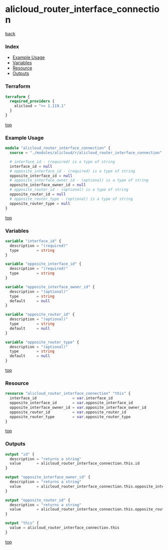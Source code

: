 # alicloud_router_interface_connection

[back](../alicloud.md)

### Index

- [Example Usage](#example-usage)
- [Variables](#variables)
- [Resource](#resource)
- [Outputs](#outputs)

### Terraform

```terraform
terraform {
  required_providers {
    alicloud = ">= 1.119.1"
  }
}
```

[top](#index)

### Example Usage

```terraform
module "alicloud_router_interface_connection" {
  source = "./modules/alicloud/r/alicloud_router_interface_connection"

  # interface_id - (required) is a type of string
  interface_id = null
  # opposite_interface_id - (required) is a type of string
  opposite_interface_id = null
  # opposite_interface_owner_id - (optional) is a type of string
  opposite_interface_owner_id = null
  # opposite_router_id - (optional) is a type of string
  opposite_router_id = null
  # opposite_router_type - (optional) is a type of string
  opposite_router_type = null
}
```

[top](#index)

### Variables

```terraform
variable "interface_id" {
  description = "(required)"
  type        = string
}

variable "opposite_interface_id" {
  description = "(required)"
  type        = string
}

variable "opposite_interface_owner_id" {
  description = "(optional)"
  type        = string
  default     = null
}

variable "opposite_router_id" {
  description = "(optional)"
  type        = string
  default     = null
}

variable "opposite_router_type" {
  description = "(optional)"
  type        = string
  default     = null
}
```

[top](#index)

### Resource

```terraform
resource "alicloud_router_interface_connection" "this" {
  interface_id                = var.interface_id
  opposite_interface_id       = var.opposite_interface_id
  opposite_interface_owner_id = var.opposite_interface_owner_id
  opposite_router_id          = var.opposite_router_id
  opposite_router_type        = var.opposite_router_type
}
```

[top](#index)

### Outputs

```terraform
output "id" {
  description = "returns a string"
  value       = alicloud_router_interface_connection.this.id
}

output "opposite_interface_owner_id" {
  description = "returns a string"
  value       = alicloud_router_interface_connection.this.opposite_interface_owner_id
}

output "opposite_router_id" {
  description = "returns a string"
  value       = alicloud_router_interface_connection.this.opposite_router_id
}

output "this" {
  value = alicloud_router_interface_connection.this
}
```

[top](#index)